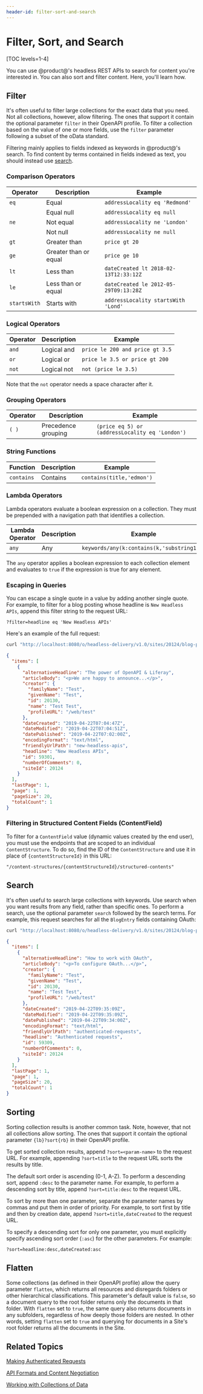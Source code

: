 ```yaml
---
header-id: filter-sort-and-search
---
```


# Filter, Sort, and Search

[TOC levels=1-4]

You can use @product@'s headless REST APIs to search for content you're 
interested in. You can also sort and filter content. Here, you'll learn how. 

## Filter

It's often useful to filter large collections for the exact data that you need. 
Not all collections, however, allow filtering. The ones that support it contain 
the optional parameter `filter` in their OpenAPI profile. To filter a collection 
based on the value of one or more fields, use the `filter` parameter following a 
subset of the oData standard. 

Filtering mainly applies to fields indexed as keywords in @product@'s search. To 
find content by terms contained in fields indexed as text, you should instead 
use 
[search](#search). 

### Comparison Operators

| Operator     | Description           | Example                               |
|------------- |---------------------- | ------------------------------------- |
| `eq`         | Equal                 | `addressLocality eq 'Redmond'`        |
|              | Equal null            | `addressLocality eq null`             |
| `ne`         | Not equal             | `addressLocality ne 'London'`         |
|              | Not null              | `addressLocality ne null`             |
| `gt`         | Greater than          | `price gt 20`                         |
| `ge`         | Greater than or equal | `price ge 10`                         |
| `lt`         | Less than             | `dateCreated lt 2018-02-13T12:33:12Z` |
| `le`         | Less than or equal    | `dateCreated le 2012-05-29T09:13:28Z` |
| `startsWith` | Starts with           | `addressLocality startsWith 'Lond'`   |

### Logical Operators

| Operator     | Description  | Example                          |
| ------------ | ------------ | -------------------------------- |
| `and`        | Logical and  | `price le 200 and price gt 3.5`  |
| `or`         | Logical or   | `price le 3.5 or price gt 200`   |
| `not`        | Logical not  | `not (price le 3.5)`             |

Note that the `not` operator needs a space character after it. 

### Grouping Operators

| Operator  | Description         | Example                                         |
|---------- | ------------------- | ----------------------------------------------- |
| `( )`     | Precedence grouping | `(price eq 5) or (addressLocality eq 'London')` |

### String Functions

| Function    | Description | Example                   |
| ----------- | ----------- | ------------------------- |
| `contains`  | Contains    | `contains(title,'edmon')` |

### Lambda Operators

Lambda operators evaluate a boolean expression on a collection. They must be
prepended with a navigation path that identifies a collection. 

| Lambda Operator | Description | Example                                    |
| --------------- | ----------- | ------------------------------------------ |
| `any`           | Any         | `keywords/any(k:contains(k,'substring1'))` |

The `any` operator applies a boolean expression to each collection element and
evaluates to `true` if the expression is true for any element. 

### Escaping in Queries

You can escape a single quote in a value by adding another single quote. For 
example, to filter for a blog posting whose headline is `New Headless APIs`, 
append this filter string to the request URL: 

    ?filter=headline eq 'New Headless APIs'

Here's an example of the full request: 

```bash
curl "http://localhost:8080/o/headless-delivery/v1.0/sites/20124/blog-postings/?filter=headline%20eq%20%27New%20Headless%20APIs%27"  -u 'test@example.com:test'
```

```json
{
  "items": [
    {
      "alternativeHeadline": "The power of OpenAPI & Liferay",
      "articleBody": "<p>We are happy to announce...</p>",
      "creator": {
        "familyName": "Test",
        "givenName": "Test",
        "id": 20130,
        "name": "Test Test",
        "profileURL": "/web/test"
      },
      "dateCreated": "2019-04-22T07:04:47Z",
      "dateModified": "2019-04-22T07:04:51Z",
      "datePublished": "2019-04-22T07:02:00Z",
      "encodingFormat": "text/html",
      "friendlyUrlPath": "new-headless-apis",
      "headline": "New Headless APIs",
      "id": 59301,
      "numberOfComments": 0,
      "siteId": 20124
    }
  ],
  "lastPage": 1,
  "page": 1,
  "pageSize": 20,
  "totalCount": 1
}
```

### Filtering in Structured Content Fields (ContentField)

To filter for a `ContentField` value (dynamic values created by the end user), 
you must use the endpoints that are scoped to an individual `ContentStructure`. 
To do so, find the ID of the `ContentStructure` and use it in place of 
`{contentStructureId}` in this URL: 

    "/content-structures/{contentStructureId}/structured-contents"

## Search

It's often useful to search large collections with keywords. Use search when you 
want results from any field, rather than specific ones. To perform a search, use 
the optional parameter `search` followed by the search terms. For example, this 
request searches for all the `BlogEntry` fields containing OAuth: 

```bash
curl "http://localhost:8080/o/headless-delivery/v1.0/sites/20124/blog-postings/?search=OAuth"  -u 'test@example.com:test'
```

```json
{
  "items": [
    {
      "alternativeHeadline": "How to work with OAuth",
      "articleBody": "<p>To configure OAuth...</p>",
      "creator": {
        "familyName": "Test",
        "givenName": "Test",
        "id": 20130,
        "name": "Test Test",
        "profileURL": "/web/test"
      },
      "dateCreated": "2019-04-22T09:35:09Z",
      "dateModified": "2019-04-22T09:35:09Z",
      "datePublished": "2019-04-22T09:34:00Z",
      "encodingFormat": "text/html",
      "friendlyUrlPath": "authenticated-requests",
      "headline": "Authenticated requests",
      "id": 59309,
      "numberOfComments": 0,
      "siteId": 20124
    }
  ],
  "lastPage": 1,
  "page": 1,
  "pageSize": 20,
  "totalCount": 1
}
```

## Sorting

Sorting collection results is another common task. Note, however, that not all
collections allow sorting. The ones that support it contain the optional
parameter `{lb}?sort{rb}` in their OpenAPI profile.

To get sorted collection results, append `?sort=<param-name>` to the request
URL. For example, appending `?sort=title` to the request URL sorts the results
by title. 

The default sort order is ascending (0-1, A-Z). To perform a descending sort,
append `:desc` to the parameter name. For example, to perform a descending sort
by title, append `?sort=title:desc` to the request URL. 

To sort by more than one parameter, separate the parameter names by commas and
put them in order of priority. For example, to sort first by title and then by
creation date, append `?sort=title,dateCreated` to the request URL. 

To specify a descending sort for only one parameter, you must explicitly specify
ascending sort order (`:asc`) for the other parameters. For example: 

    ?sort=headline:desc,dateCreated:asc

## Flatten

Some collections (as defined in their OpenAPI profile) allow the query parameter 
`flatten`, which returns all resources and disregards folders or other 
hierarchical classifications. This parameter's default value is `false`, so a 
document query to the root folder returns only the documents in that folder. 
With `flatten` set to `true`, the same query also returns documents in any 
subfolders, regardless of how deeply those folders are nested. In other words, 
setting `flatten` set to `true` and querying for documents in a Site's root 
folder returns all the documents in the Site. 

## Related Topics

[Making Authenticated Requests](/docs/7-1/tutorials/-/knowledge_base/t/making-authenticated-requests)

[API Formats and Content Negotiation](/docs/7-1/tutorials/-/knowledge_base/t/api-formats-and-content-negotiation)

[Working with Collections of Data](/docs/7-1/tutorials/-/knowledge_base/t/working-with-collections-of-data)
